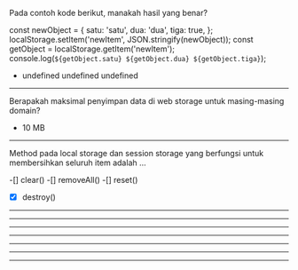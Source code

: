 Pada contoh kode berikut, manakah hasil yang benar?

const newObject = {
  satu: 'satu',
  dua: 'dua',
  tiga: true,
};
localStorage.setItem('newItem', JSON.stringify(newObject));
const getObject = localStorage.getItem('newItem');
console.log(`${getObject.satu} ${getObject.dua} ${getObject.tiga}`);

* undefined undefined undefined

---------------------------------------------------------------------------------

Berapakah maksimal penyimpan data di web storage untuk masing-masing domain?

* 10 MB


---------------------------------------------------------------------------------

Method pada local storage dan session storage yang berfungsi untuk membersihkan seluruh item adalah …


-[] clear()
-[] removeAll()
-[] reset()
-[x] destroy()


---------------------------------------------------------------------------------

---------------------------------------------------------------------------------
---------------------------------------------------------------------------------
---------------------------------------------------------------------------------
---------------------------------------------------------------------------------
---------------------------------------------------------------------------------
---------------------------------------------------------------------------------
